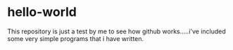 # hello-world
This repository is just a test by me to see how github works.....i've included some very simple programs that i have written.
